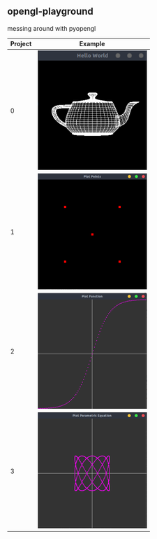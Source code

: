 opengl-playground
---
messing around with pyopengl

| Project | Example |
| ------- | :------:|
| 0 | <img src="resources/0.png" width="250"> |
| 1 | <img src="resources/1.png" width="250"> |
| 2 | <img src="resources/02.png" width="250"> |
| 3 | <img src="resources/3.png" width="250"> |
